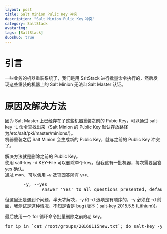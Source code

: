```yaml
---
layout: post
title: Salt Minion Pulic Key 冲突
description: "Salt Minion Pulic Key 冲突"
category: SaltStack
avatarimg:
tags: [SaltStack]
duoshuo: true
---
```


# 引言

一些业务的机器重装系统了，我们是用 SaltStack 进行批量命令执行的，然后发现这些重装的机器上的 Salt Minion 无法和 Salt Master 认证。

# 原因及解决方法

因为 Salt Master 上已经存在了这些机器重装之前的 Pubic Key，可以通过 salt-key -L 命令查找出来（Salt Minion 的 Public Key 默认存放路径为/etc/salt/pki/master/minions/）。  
机器重装之后 Salt Minion 会生成新的 Public Key，就与之前的 Public Key 冲突了。  

解决方法就是删除之前的 Public Key。  
使用 salt-key -d KEY-File 可以删除单个 key。但我这有一批机器，每次需要回答 yes 确认。   
通过 man，可以使用 -y 选项回答所有 yes。

<pre>
       -y, --yes
              Answer 'Yes' to all questions presented, defaults to False
</pre>

但这里还是遇到个问题，半天才解决，-y 和 -d 选项是有顺序的，-y 必须在 -d 前面，我测试是这种情况，不知是否是 bug (版本：salt-key 2015.5.5 (Lithium))。

最后使用一个 for 循环命令批量删除之前的老 key。

<pre>
for ip in `cat /root/groups/20160115new.txt`; do salt-key -y -d $ip ; done
</pre>



